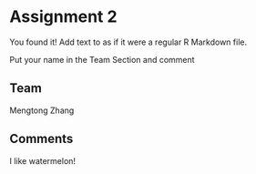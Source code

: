 # Assignment 2

You found it!  Add text to as if it were a regular R Markdown file.

Put your name in the Team Section and comment

## Team

Mengtong Zhang

## Comments

I like watermelon!
